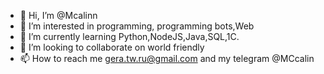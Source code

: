 - 👋 Hi, I’m @Mcalinn
- 👀 I’m interested in programming, programming bots,Web
- 🌱 I’m currently learning Python,NodeJS,Java,SQL,1C. 
- 💞️ I’m looking to collaborate on world friendly 
- 📫 How to reach me gera.tw.ru@gmail.com and my telegram @MCcalin

<!---
Mcalinn/Mcalinn is a ✨ special ✨ repository because its `README.md` (this file) appears on your GitHub profile.
You can click the Preview link to take a look at your changes.
--->
